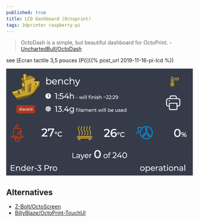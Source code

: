 ```yaml
---
published: true
title: LCD Dashboard (Octoprint)
tags: 3dprinter raspberry-pi
---
```

> OctoDash is a simple, but beautiful dashboard for OctoPrint. - [UnchartedBull/OctoDash](https://github.com/UnchartedBull/OctoDash)

see [Ecran tactile 3,5 pouces (Pi)]({% post_url 2019-11-16-pi-lcd %})

![caption](https://raw.githubusercontent.com/TimonGaebelein/OctoprintDash/master/screenshots/file_loaded.png)

## Alternatives
- [Z-Bolt/OctoScreen](https://github.com/Z-Bolt/OctoScreen)
- [BillyBlaze/OctoPrint-TouchUI](https://github.com/BillyBlaze/OctoPrint-TouchUI)

